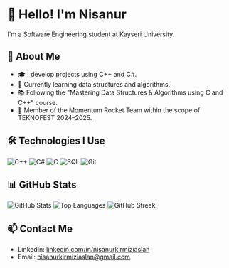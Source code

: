 # 👋 Hello! I'm Nisanur
I'm a Software Engineering student at Kayseri University.

## 🚀 About Me
- 🎓 I develop projects using C++ and C#.
- 🧠 Currently learning data structures and algorithms.
- 📚 Following the "Mastering Data Structures & Algorithms using C and C++" course.
- 🚀 Member of the Momentum Rocket Team within the scope of TEKNOFEST 2024–2025.

## 🛠️ Technologies I Use
![C++](https://img.shields.io/badge/C++-00599C?style=flat&logo=cplusplus&logoColor=white)
![C#](https://img.shields.io/badge/C%23-239120?style=flat&logo=c-sharp&logoColor=white)
![C](https://img.shields.io/badge/C-00599C?style=flat&logo=c&logoColor=white)
![SQL](https://img.shields.io/badge/SQL-4479A1?style=flat&logo=postgresql&logoColor=white)
![Git](https://img.shields.io/badge/Git-F05032?style=flat&logo=git&logoColor=white)

## 📊 GitHub Stats
![GitHub Stats](https://github-readme-stats.vercel.app/api?username=KULLANICIADIN&show_icons=true&theme=dark)
![Top Languages](https://github-readme-stats.vercel.app/api/top-langs/?username=KULLANICIADIN&layout=compact&theme=dark)
![GitHub Streak](https://github-readme-streak-stats.herokuapp.com?user=nisanurkirmiziaslan&theme=dark&date_format=M%20j%5B%2C%20Y%5D)

## 📫 Contact Me
- LinkedIn: [linkedin.com/in/nisanurkirmiziaslan](https://www.linkedin.com/in/nisanurkirmiziaslan)
- Email: nisanurkirmiziaslan@gmail.com
